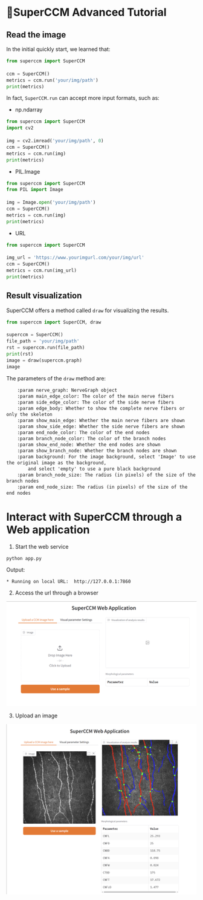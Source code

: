 # 🎇SuperCCM Advanced Tutorial

## Read the image
In the initial quickly start, we learned that:
```python
from superccm import SuperCCM

ccm = SuperCCM()
metrics = ccm.run('your/img/path')
print(metrics)
```
In fact, `SuperCCM.run` can accept more input formats, such as:
 - np.ndarray
```python
from superccm import SuperCCM
import cv2

img = cv2.imread('your/img/path', 0)
ccm = SuperCCM()
metrics = ccm.run(img)
print(metrics)
```
 - PIL.Image
```python
from superccm import SuperCCM
from PIL import Image

img = Image.open('your/img/path')
ccm = SuperCCM()
metrics = ccm.run(img)
print(metrics)
```
 - URL
```python
from superccm import SuperCCM

img_url = 'https://www.yourimgurl.com/your/img/url'
ccm = SuperCCM()
metrics = ccm.run(img_url)
print(metrics)
```

## Result visualization
SuperCCM offers a method called `draw` for visualizing the results.
```python
from superccm import SuperCCM, draw

superccm = SuperCCM()
file_path = 'your/img/path'
rst = superccm.run(file_path)
print(rst)
image = draw(superccm.graph)
image
```
The parameters of the `draw` method are:
```text
    :param nerve_graph: NerveGraph object
    :param main_edge_color: The color of the main nerve fibers
    :param side_edge_color: The color of the side nerve fibers
    :param edge_body: Whether to show the complete nerve fibers or only the skeleton
    :param show_main_edge: Whether the main nerve fibers are shown
    :param show_side_edge: Whether the side nerve fibers are shown
    :param end_node_color: The color of the end nodes
    :param branch_node_color: The color of the branch nodes
    :param show_end_node: Whether the end nodes are shown
    :param show_branch_node: Whether the branch nodes are shown
    :param background: For the image background, select 'Image' to use the original image as the background,
        and select 'empty' to use a pure black background
    :param branch_node_size: The radius (in pixels) of the size of the branch nodes
    :param end_node_size: The radius (in pixels) of the size of the end nodes
```
# Interact with SuperCCM through a Web application

1. Start the web service

```shell
python app.py
```
Output:
```text
* Running on local URL:  http://127.0.0.1:7860
```

2. Access the url through a browser

<img src="assets/web/app.png">

3. Upload an image

<img src="assets/web/app_2.png">